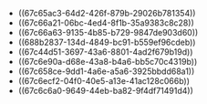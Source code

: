 - ((67c65ac3-64d2-426f-879b-29026b781354))
- ((67c66a21-06bc-4ed4-8f1b-35a9383c8c28))
- ((67c66a63-9135-4b85-b729-9847de903d60))
- ((688b2837-134d-4849-bc91-b559ef96cdeb))
- ((67c44d51-3697-43a6-8801-4ad2f679b19d))
- ((67c6e90a-d68e-43a8-b4a6-bb5c70c4319b))
- ((67c658ce-9dd1-4a6e-a5a6-3925bbdd68a1))
- ((67c6ecf2-04f0-40e5-a13e-41ac128c066b))
- ((67c6c6a0-9649-44eb-ba82-9f4df71491d4))